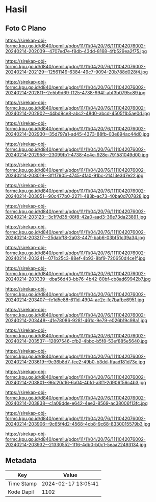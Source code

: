 # Hasil

## Foto C Plano

https://sirekap-obj-formc.kpu.go.id/d840/pemilu/pdpr/11/11/04/20/76/1111042076002-20240214-202039--4707ed7e-f8db-43dd-8168-4fb529ea2f75.jpg

https://sirekap-obj-formc.kpu.go.id/d840/pemilu/pdpr/11/11/04/20/76/1111042076002-20240214-202129--12561149-6384-49c7-9094-20b788d028f4.jpg

https://sirekap-obj-formc.kpu.go.id/d840/pemilu/pdpr/11/11/04/20/76/1111042076002-20240214-202811--2e5b9d69-f125-4738-994f-abf3b0795c89.jpg

https://sirekap-obj-formc.kpu.go.id/d840/pemilu/pdpr/11/11/04/20/76/1111042076002-20240214-202902--44bd9ce8-abc2-48d0-abcd-4505f1b5ae0d.jpg

https://sirekap-obj-formc.kpu.go.id/d840/pemilu/pdpr/11/11/04/20/76/1111042076002-20240214-202930--35d797a1-ad45-4373-88fb-03e894ac44d0.jpg

https://sirekap-obj-formc.kpu.go.id/d840/pemilu/pdpr/11/11/04/20/76/1111042076002-20240214-202958--23099fb1-4738-4c4e-928e-791581049d00.jpg

https://sirekap-obj-formc.kpu.go.id/d840/pemilu/pdpr/11/11/04/20/76/1111042076002-20240214-203019--3f1f7905-4745-4fa0-91bc-21413e3d7e22.jpg

https://sirekap-obj-formc.kpu.go.id/d840/pemilu/pdpr/11/11/04/20/76/1111042076002-20240214-203051--90c477b0-2271-483b-ac73-40ba0d707828.jpg

https://sirekap-obj-formc.kpu.go.id/d840/pemilu/pdpr/11/11/04/20/76/1111042076002-20240214-203123--3c1f7d35-08f8-42a0-aad3-36e73da23891.jpg

https://sirekap-obj-formc.kpu.go.id/d840/pemilu/pdpr/11/11/04/20/76/1111042076002-20240214-203217--25dabff8-2a03-447f-bab6-03bf51c39a34.jpg

https://sirekap-obj-formc.kpu.go.id/d840/pemilu/pdpr/11/11/04/20/76/1111042076002-20240214-203241--071b25c3-88ef-4b93-8bf9-720650d4ce1f.jpg

https://sirekap-obj-formc.kpu.go.id/d840/pemilu/pdpr/11/11/04/20/76/1111042076002-20240214-203339--dba56d43-bb76-4b42-80bf-cb8ad69942b7.jpg

https://sirekap-obj-formc.kpu.go.id/d840/pemilu/pdpr/11/11/04/20/76/1111042076002-20240214-203407--fe1d5e88-611d-4904-ac2e-fc7bafbe6951.jpg

https://sirekap-obj-formc.kpu.go.id/d840/pemilu/pdpr/11/11/04/20/76/1111042076002-20240214-203448--41e78086-9281-461c-9e79-e026b19c98a1.jpg

https://sirekap-obj-formc.kpu.go.id/d840/pemilu/pdpr/11/11/04/20/76/1111042076002-20240214-203537--12897546-cfb2-4bbc-b5f8-53ef885e5640.jpg

https://sirekap-obj-formc.kpu.go.id/d840/pemilu/pdpr/11/11/04/20/76/1111042076002-20240214-203619--9c36b8d7-fce2-49b0-b3dd-ffaad181d73e.jpg

https://sirekap-obj-formc.kpu.go.id/d840/pemilu/pdpr/11/11/04/20/76/1111042076002-20240214-203801--96c20c16-6a04-4bfd-a3f1-2d906f56c4b3.jpg

https://sirekap-obj-formc.kpu.go.id/d840/pemilu/pdpr/11/11/04/20/76/1111042076002-20240214-203838--c1a09dde-e642-4ee3-8569-ac38006f13fc.jpg

https://sirekap-obj-formc.kpu.go.id/d840/pemilu/pdpr/11/11/04/20/76/1111042076002-20240214-203906--9c65f4d2-4568-4cb8-9c68-8330015579b3.jpg

https://sirekap-obj-formc.kpu.go.id/d840/pemilu/pdpr/11/11/04/20/76/1111042076002-20240214-203932--21330552-1f16-4db0-b0c1-5eaa22493134.jpg


## Metadata

| Key        | Value               |
| ---------- | ------------------- |
| Time Stamp | 2024-02-17 13:05:41 |
| Kode Dapil | 1102                |



